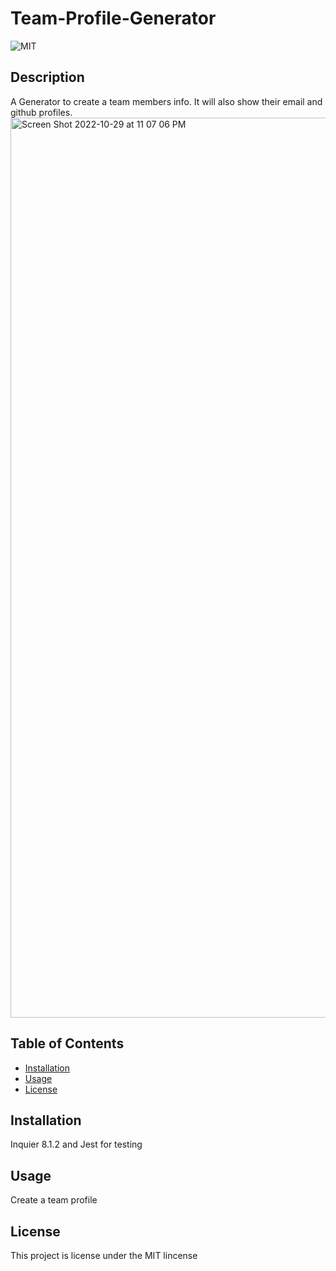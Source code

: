 # Team-Profile-Generator
  ![MIT](https://img.shields.io/badge/License-MIT-yellow.svg)
  ## Description
  A Generator to create a team members info. It will also show their email and github profiles.
  <img width="1440" alt="Screen Shot 2022-10-29 at 11 07 06 PM" src="https://user-images.githubusercontent.com/97656734/198865082-490d41d8-ffa7-4ba7-9ba4-   5f0e97711009.png">


  
  ## Table of Contents
  - [Installation](#installation)
  - [Usage](#usage)
  - [License](#license)
  
  ## Installation
  Inquier 8.1.2 and Jest for testing
  
  ## Usage
  Create a team profile
  
  ## License
  This project is license under the MIT lincense
